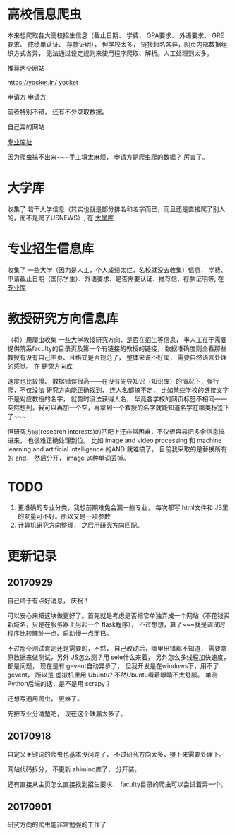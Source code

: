 
# 高校信息爬虫

本来想爬取各大高校招生信息（截止日期、 学费、 GPA要求、 外语要求、 GRE要求、 成绩单认证、 存款证明）， 但学校太多， 链接起名各异，网页内部数据组织方式各异， 无法通过设定规则来使用程序爬取、解析。人工处理则太多。

推荐两个网站 

https://yocket.in/  [yocket](https://yocket.in/)

申请方 [申请方](https://www.applysquare.com/cn/)

前者特别不错， 还有不少录取数据。

自己弄的网站

[专业库址](https://www.zhimind.com/oversea/college.html)

因为爬虫搞不出来~~~手工填太麻烦， 申请方是爬虫爬的数据？ 厉害了。


# 大学库

收集了 若干大学信息（其实也就是部分排名和名字而已，而且还是直接爬了别人的，而不是爬了USNEWS）, 在 [大学库](https://www.zhimind.com/oversea/college.html)

# 专业招生信息库

收集了 一些大学（因为是人工，个人成绩太烂，名校就没去收集）信息， 学费、申请截止日期（国际学生）、外语要求、是否需要认证、推荐信、存款证明等, 在 [专业库](https://www.zhimind.com/oversea/major.html)

# 教授研究方向信息库

（将）用爬虫收集 一些大学教授研究方向、是否在招生等信息， 半人工在于需要提供院系faculty的目录页及第一个有链接的教授的链接， 数据准确度则全看那些教授有没有自己主页、且格式是否规范了， 整体来说不好爬， 需要自然语言处理的感觉。 在 [研究方向库](https://www.zhimind.com/oversea/research.html)

速度也比较慢、 数据错误很高——在没有先导知识（知识库）的情况下，强行爬，不仅没法 研究方向能正确找到， 连人名都搞不定， 比如某些学校的链接文字不是对应教授的名字， 就暂时没法获得人名， 毕竟各学校的网页标签不相同——突然想到，我可以再加一个空，再拿到一个教授的名字就能知道名字在哪类标签下了~~~

但研究方向(research interests)的匹配上还非常困难，不仅很容易把多余信息搞进来， 也很难正确处理到位。 比如  image and video processing 和 machine learning and artificial intelligence 的AND 就难搞了， 目前我采取的是替换所有的 and， 然后分开， image 这种单词丢掉。


# TODO

1. 更准确的专业分类，我想前期难免会漏一些专业， 每次都写 html文件和 JS里的变量可不好。所以又是一项参数
2. 计算机研究方向整理， 之后用研究方向匹配。


# 更新记录

## 20170929

自己终于有点好消息， 庆祝！

可以安心来把这块做更好了。首先就是考虑是否把它单独弄成一个网站（不花钱买新域名，只是在服务器上另起一个 flask程序）， 不过想想，算了~~~就是调试时程序比较臃肿一点、启动慢一点而已。

不过那个测试肯定还是需要的，不然， 自己改动后，哪里出错都不知道， 需要拿原数据来做测试，另外 JS怎么测？用 sele什么来着， 另外怎么多线程加快速度， 都是问题， 现在是有 gevent自动异步了， 但我开发是在windows下，用不了gevent， 所以是 虚拟机里用 Ubuntu? 不然Ubuntu看着眼睛不太舒服。 单测 Python后端的话，是不是用 scrapy？

还想写通用爬虫， 更难了。

先把专业分清楚吧， 现在这个缺漏太多了。

## 20170918

自定义关键词的爬虫也基本没问题了， 不过研究方向太多，接下来需要处理下。

网站代码拆分， 不更新 zhimind库了， 分开装。

还有直接从主页怎么直接找到招生要求、 faculty目录的爬虫可以尝试着弄一个。

## 20170901

研究方向的爬虫能非常勉强的工作了
